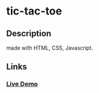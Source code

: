 # tic-tac-toe

## Description

made with HTML, CSS, Javascript.

## Links

### [Live Demo](#live-demo)
